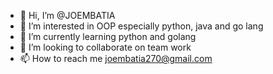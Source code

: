 - 👋 Hi, I’m @JOEMBATIA
- 👀 I’m interested in OOP especially python, java and go lang 
- 🌱 I’m currently learning python and golang
- 💞️ I’m looking to collaborate on team work 
- 📫 How to reach me joembatia270@gmail.com

<!---
JOEMBATIA/JOEMBATIA is a ✨ special ✨ repository because its `README.md` (this file) appears on your GitHub profile.
You can click the Preview link to take a look at your changes.
--->
